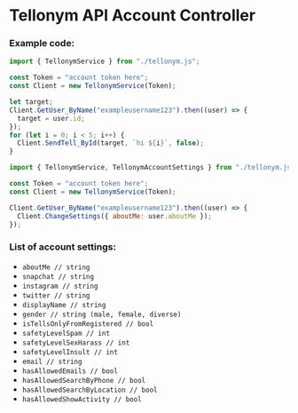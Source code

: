 # **Tellonym API Account Controller**

### Example code:

```js
import { TellonymService } from "./tellonym.js";

const Token = "account token here";
const Client = new TellonymService(Token);

let target;
Client.GetUser_ByName("exampleusername123").then((user) => {
  target = user.id;
});
for (let i = 0; i < 5; i++) {
  Client.SendTell_ById(target, `hi ${i}`, false);
}
```

```js
import { TellonymService, TellonymAccountSettings } from "./tellonym.js";

const Token = "account token here";
const Client = new TellonymService(Token);

Client.GetUser_ByName("exampleusername123").then((user) => {
  Client.ChangeSettings({ aboutMe: user.aboutMe });
});
```

### List of account settings:

- `aboutMe // string`
- `snapchat // string`
- `instagram // string`
- `twitter // string`
- `displayName // string`
- `gender // string (male, female, diverse)`
- `isTellsOnlyFromRegistered // bool`
- `safetyLevelSpam // int`
- `safetyLevelSexHarass // int`
- `safetyLevelInsult // int`
- `email // string`
- `hasAllowedEmails // bool`
- `hasAllowedSearchByPhone // bool`
- `hasAllowedSearchByLocation // bool`
- `hasAllowedShowActivity // bool`
